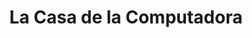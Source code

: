 ---
title: "La Casa de la Computadora"
url: /ciudad-autonoma-de-buenos-aires/la-casa-de-la-computadora/
shop: Computer
---
